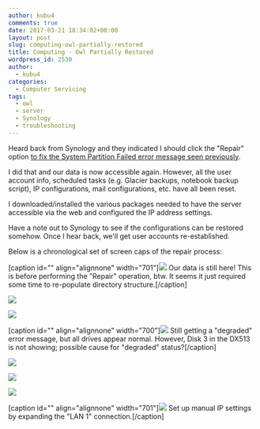 ```yaml
---
author: kubu4
comments: true
date: 2017-03-21 18:34:02+00:00
layout: post
slug: computing-owl-partially-restored
title: Computing - Owl Partially Restored
wordpress_id: 2530
author:
  - kubu4
categories:
  - Computer Servicing
tags:
  - owl
  - server
  - Synology
  - troubleshooting
---
```


Heard back from Synology and they indicated I should click the "Repair" option [to fix the System Partition Failed error message seen previously](2017/03/18/troubleshooting-synology-nas-owl-down-after-update.html).

I did that and our data is now accessible again. However, all the user account info, scheduled tasks (e.g. Glacier backups, notebook backup script), IP configurations, mail configurations, etc. have all been reset.

I downloaded/installed the various packages needed to have the server accessible via the web and configured the IP address settings.

Have a note out to Synology to see if the configurations can be restored somehow. Once I hear back, we'll get user accounts re-established.

Below is a chronological set of screen caps of the repair process:



[caption id="" align="alignnone" width="701"][![](http://eagle.fish.washington.edu/Arabidopsis/20170321_owl_folders_have_returned.png)](http://eagle.fish.washington.edu/Arabidopsis/20170321_owl_folders_have_returned.png) Our data is still here! This is before performing the "Repair" operation, btw. It seems it just required some time to re-populate directory structure.[/caption]





[![](http://eagle.fish.washington.edu/Arabidopsis/20170321_owl_click_repair.png)](http://eagle.fish.washington.edu/Arabidopsis/20170321_owl_click_repair.png)



[![](http://eagle.fish.washington.edu/Arabidopsis/20170321_owl_click_repair_warning.png)](http://eagle.fish.washington.edu/Arabidopsis/20170321_owl_click_repair_warning.png)



[caption id="" align="alignnone" width="700"][![](http://eagle.fish.washington.edu/Arabidopsis/20170321_owl_click_still_degraded.png)](http://eagle.fish.washington.edu/Arabidopsis/20170321_owl_click_still_degraded.png) Still getting a "degraded" error message, but all drives appear normal. However, Disk 3 in the DX513 is not showing; possible cause for "degraded" status?[/caption]



[![](http://eagle.fish.washington.edu/Arabidopsis/20170321_owl_manage_repair_disk3_01.png)](http://eagle.fish.washington.edu/Arabidopsis/20170321_owl_manage_repair_disk3_01.png)



[![](http://eagle.fish.washington.edu/Arabidopsis/20170321_owl_manage_repair_disk3.png)](http://eagle.fish.washington.edu/Arabidopsis/20170321_owl_manage_repair_disk3.png)



[![](http://eagle.fish.washington.edu/Arabidopsis/20170321_owl_manage_repair_disk3_02.png)](http://eagle.fish.washington.edu/Arabidopsis/20170321_owl_manage_repair_disk3_02.png)



[caption id="" align="alignnone" width="701"][![](http://eagle.fish.washington.edu/Arabidopsis/20170321_owl_manual_ip.png)](http://eagle.fish.washington.edu/Arabidopsis/20170321_owl_manual_ip.png) Set up manual IP settings by expanding the "LAN 1" connection.[/caption]
